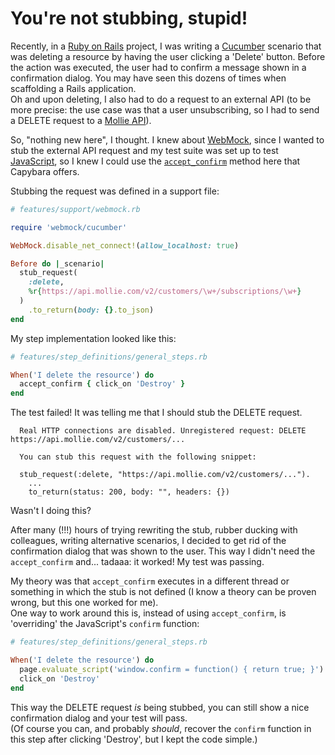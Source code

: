 # You're not stubbing, stupid!

Recently, in a [Ruby on Rails](https://rubyonrails.org/) project, I was writing a [Cucumber](https://cucumber.netlify.app/docs/installation/ruby/) scenario that was deleting a resource by having the user clicking a 'Delete' button. Before the action was executed, the user had to confirm a message shown in a confirmation dialog. You may have seen this dozens of times when scaffolding a Rails application.  
Oh and upon deleting, I also had to do a request to an external API (to be more precise: the use case was that a user unsubscribing, so I had to send a DELETE request to a [Mollie API](https://docs.mollie.com/reference/v2/subscriptions-api/cancel-subscription)).

So, "nothing new here", I thought. I knew about [WebMock](https://github.com/bblimke/webmock), since I wanted to stub the external API request and my test suite was set up to test [JavaScript](https://github.com/teamcapybara/capybara#setup), so I knew I could use the [`accept_confirm`](https://www.rubydoc.info/github/jnicklas/capybara/Capybara%2FSession:accept_confirm) method here that Capybara offers. 

Stubbing the request was defined in a support file:

```ruby
# features/support/webmock.rb

require 'webmock/cucumber'

WebMock.disable_net_connect!(allow_localhost: true)

Before do |_scenario|
  stub_request(
    :delete, 
    %r{https://api.mollie.com/v2/customers/\w+/subscriptions/\w+}
  )
    .to_return(body: {}.to_json)
end

```

My step implementation looked like this:

```ruby
# features/step_definitions/general_steps.rb

When('I delete the resource') do
  accept_confirm { click_on 'Destroy' }
end
```

The test failed! It was telling me that I should stub the DELETE request.

```
  Real HTTP connections are disabled. Unregistered request: DELETE https://api.mollie.com/v2/customers/...

  You can stub this request with the following snippet:

  stub_request(:delete, "https://api.mollie.com/v2/customers/...").
    ...
    to_return(status: 200, body: "", headers: {})
```

Wasn't I doing this?

After many (!!!) hours of trying rewriting the stub, rubber ducking with colleagues, writing alternative scenarios, I decided to get rid of the confirmation dialog that was shown to the user. This way I didn't need the `accept_confirm` and... tadaaa: it worked! My test was passing.

My theory was that `accept_confirm` executes in a different thread or something in which the stub is not defined (I know a theory can be proven wrong, but this one worked for me).  
One way to work around this is, instead of using `accept_confirm`, is 'overriding' the JavaScript's `confirm` function:

```ruby
# features/step_definitions/general_steps.rb

When('I delete the resource') do
  page.evaluate_script('window.confirm = function() { return true; }')
  click_on 'Destroy'
end
```


This way the DELETE request _is_ being stubbed, you can still show a nice confirmation dialog and your test will pass.  
(Of course you can, and probably _should_, recover the `confirm` function in this step after clicking 'Destroy', but I kept the code simple.)